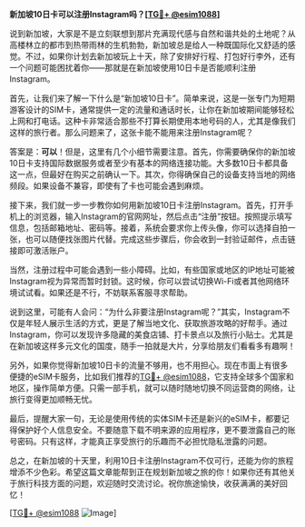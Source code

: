 **新加坡10日卡可以注册Instagram吗？[[TG💪+ @esim1088](https://t.me/s/esim1088)]**

说到新加坡，大家是不是立刻联想到那片充满现代感与自然和谐共处的土地呢？从高楼林立的都市到热带雨林的生机勃勃，新加坡总是给人一种既国际化又舒适的感觉。不过，如果你计划去新加坡玩上十天，除了安排好行程、打包好行李外，还有一个问题可能困扰着你——那就是在新加坡使用10日卡是否能顺利注册Instagram。

首先，让我们来了解一下什么是“新加坡10日卡”。简单来说，这是一张专门为短期游客设计的SIM卡，通常提供一定的流量和通话时长，让你在新加坡期间能够轻松上网和打电话。这种卡非常适合那些不打算长期使用本地号码的人，尤其是像我们这样的旅行者。那么问题来了，这张卡能不能用来注册Instagram呢？

答案是：**可以**！但是，这里有几个小细节需要注意。首先，你需要确保你的新加坡10日卡支持国际数据服务或者至少有基本的网络连接功能。大多数10日卡都具备这一点，但最好在购买之前确认一下。其次，你得确保自己的设备支持当地的网络频段。如果设备不兼容，即使有了卡也可能会遇到麻烦。

接下来，我们就一步一步教你如何用新加坡10日卡注册Instagram。首先，打开手机上的浏览器，输入Instagram的官网网址，然后点击“注册”按钮。按照提示填写信息，包括邮箱地址、密码等。接着，系统会要求你上传头像，你可以选择自拍一张，也可以随便找张图片代替。完成这些步骤后，你会收到一封验证邮件，点击链接即可激活账户。

当然，注册过程中可能会遇到一些小障碍。比如，有些国家或地区的IP地址可能被Instagram视为异常而暂时封锁。这时候，你可以尝试切换Wi-Fi或者其他网络环境试试看。如果还是不行，不妨联系客服寻求帮助。

说到这里，可能有人会问：“为什么非要注册Instagram呢？”其实，Instagram不仅是年轻人展示生活的方式，更是了解当地文化、获取旅游攻略的好帮手。通过Instagram，你可以发现许多隐藏的美食店铺、打卡景点以及旅行小贴士。尤其是在新加坡这样多元文化的国度，随手一拍就是大片，分享给朋友们看看多有趣啊！

另外，如果你觉得新加坡10日卡的流量不够用，也不用担心。现在市面上有很多便捷的eSIM卡服务，比如我们推荐的[TG💪+ @esim1088](https://t.me/s/esim1088)，它支持全球多个国家和地区，操作简单方便。只需一部手机，就可以随时随地切换不同运营商的网络，让旅行变得更加顺畅无忧。

最后，提醒大家一句，无论是使用传统的实体SIM卡还是新兴的eSIM卡，都要记得保护好个人信息安全。不要随意下载不明来源的应用程序，更不要泄露自己的账号密码。只有这样，才能真正享受旅行的乐趣而不必担忧隐私泄露的问题。

总之，在新加坡的十天里，利用10日卡注册Instagram不仅可行，还能为你的旅程增添不少色彩。希望这篇文章能帮到正在规划新加坡之旅的你！如果你还有其他关于旅行科技方面的问题，欢迎随时交流讨论。祝你旅途愉快，收获满满的美好回忆！

[[TG💪+ @esim1088](https://t.me/s/esim1088) ![Image](https://i.postimg.cc/4NQfJmqS/Snipaste-2025-05-13-00-14-12.png)]